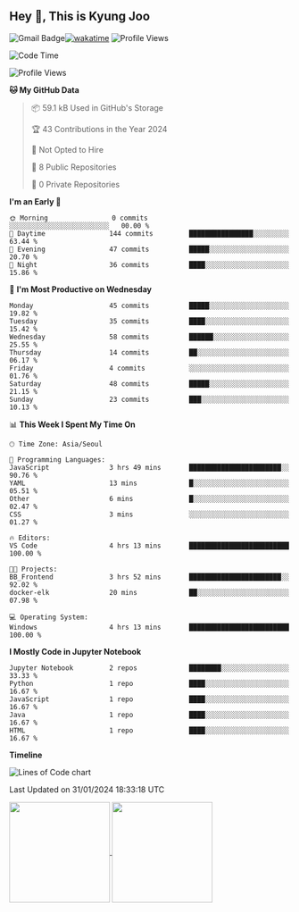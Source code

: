 
## Hey 👋, This is Kyung Joo

![Gmail Badge](https://img.shields.io/badge/Gmail-d14836?style=flat-square&logo=Gmail&logoColor=white&link=mailto:joou3982@gmail.com)[![wakatime](https://wakatime.com/badge/user/018d1ca9-f45f-41c7-8716-a5f010f313d0.svg)](https://wakatime.com/@018d1ca9-f45f-41c7-8716-a5f010f313d0)
![Profile Views](http://img.shields.io/badge/Profile%20Views-142-green)



<!--START_SECTION:waka-->
![Code Time](http://img.shields.io/badge/Code%20Time-38%20hrs%2059%20mins-blue)

![Profile Views](http://img.shields.io/badge/Profile%20Views-147-blue)

**🐱 My GitHub Data** 

> 📦 59.1 kB Used in GitHub's Storage 
 > 
> 🏆 43 Contributions in the Year 2024
 > 
> 🚫 Not Opted to Hire
 > 
> 📜 8 Public Repositories 
 > 
> 🔑 0 Private Repositories 
 > 
**I'm an Early 🐤** 

```text
🌞 Morning                0 commits           ░░░░░░░░░░░░░░░░░░░░░░░░░   00.00 % 
🌆 Daytime                144 commits         ████████████████░░░░░░░░░   63.44 % 
🌃 Evening                47 commits          █████░░░░░░░░░░░░░░░░░░░░   20.70 % 
🌙 Night                  36 commits          ████░░░░░░░░░░░░░░░░░░░░░   15.86 % 
```
📅 **I'm Most Productive on Wednesday** 

```text
Monday                   45 commits          █████░░░░░░░░░░░░░░░░░░░░   19.82 % 
Tuesday                  35 commits          ████░░░░░░░░░░░░░░░░░░░░░   15.42 % 
Wednesday                58 commits          ██████░░░░░░░░░░░░░░░░░░░   25.55 % 
Thursday                 14 commits          ██░░░░░░░░░░░░░░░░░░░░░░░   06.17 % 
Friday                   4 commits           ░░░░░░░░░░░░░░░░░░░░░░░░░   01.76 % 
Saturday                 48 commits          █████░░░░░░░░░░░░░░░░░░░░   21.15 % 
Sunday                   23 commits          ███░░░░░░░░░░░░░░░░░░░░░░   10.13 % 
```


📊 **This Week I Spent My Time On** 

```text
🕑︎ Time Zone: Asia/Seoul

💬 Programming Languages: 
JavaScript               3 hrs 49 mins       ███████████████████████░░   90.76 % 
YAML                     13 mins             █░░░░░░░░░░░░░░░░░░░░░░░░   05.51 % 
Other                    6 mins              █░░░░░░░░░░░░░░░░░░░░░░░░   02.47 % 
CSS                      3 mins              ░░░░░░░░░░░░░░░░░░░░░░░░░   01.27 % 

🔥 Editors: 
VS Code                  4 hrs 13 mins       █████████████████████████   100.00 % 

🐱‍💻 Projects: 
BB_Frontend              3 hrs 52 mins       ███████████████████████░░   92.02 % 
docker-elk               20 mins             ██░░░░░░░░░░░░░░░░░░░░░░░   07.98 % 

💻 Operating System: 
Windows                  4 hrs 13 mins       █████████████████████████   100.00 % 
```

**I Mostly Code in Jupyter Notebook** 

```text
Jupyter Notebook         2 repos             ████████░░░░░░░░░░░░░░░░░   33.33 % 
Python                   1 repo              ████░░░░░░░░░░░░░░░░░░░░░   16.67 % 
JavaScript               1 repo              ████░░░░░░░░░░░░░░░░░░░░░   16.67 % 
Java                     1 repo              ████░░░░░░░░░░░░░░░░░░░░░   16.67 % 
HTML                     1 repo              ████░░░░░░░░░░░░░░░░░░░░░   16.67 % 
```



**Timeline**

![Lines of Code chart](https://raw.githubusercontent.com/kzoou2/kzoou2/main/assets/bar_graph.png)


 Last Updated on 31/01/2024 18:33:18 UTC
<!--END_SECTION:waka-->

<a href="https://github.com/kzoou2/github-readme-stats">
  <img height=180 align="center" src="https://github-readme-stats.vercel.app/api?username=kzoou2&show_icons=true&theme=ayu-mirage" />
</a>
<a href="https://github.com/anuraghazra/convoychat">
  <img height=180 align="center" src="https://github-readme-stats.vercel.app/api/top-langs?username=kzoou2&layout=compact&langs_count=8&card_width=320&theme=ayu-mirage" />
</a>


